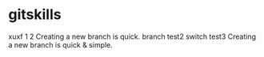 # gitskills
xuxf
1
2
Creating a new branch is quick.
branch test2
switch test3
Creating a new branch is quick & simple.